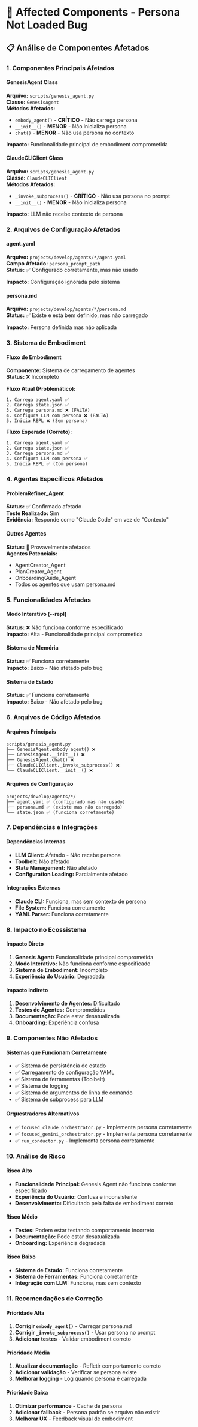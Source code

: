 # 🎯 Affected Components - Persona Not Loaded Bug

## 📋 **Análise de Componentes Afetados**

### 1. **Componentes Principais Afetados**

#### **GenesisAgent Class**
**Arquivo:** `scripts/genesis_agent.py`  
**Classe:** `GenesisAgent`  
**Métodos Afetados:**
- `embody_agent()` - **CRÍTICO** - Não carrega persona
- `__init__()` - **MENOR** - Não inicializa persona
- `chat()` - **MENOR** - Não usa persona no contexto

**Impacto:** Funcionalidade principal de embodiment comprometida

#### **ClaudeCLIClient Class**
**Arquivo:** `scripts/genesis_agent.py`  
**Classe:** `ClaudeCLIClient`  
**Métodos Afetados:**
- `_invoke_subprocess()` - **CRÍTICO** - Não usa persona no prompt
- `__init__()` - **MENOR** - Não inicializa persona

**Impacto:** LLM não recebe contexto de persona

### 2. **Arquivos de Configuração Afetados**

#### **agent.yaml**
**Arquivo:** `projects/develop/agents/*/agent.yaml`  
**Campo Afetado:** `persona_prompt_path`  
**Status:** ✅ Configurado corretamente, mas não usado

**Impacto:** Configuração ignorada pelo sistema

#### **persona.md**
**Arquivo:** `projects/develop/agents/*/persona.md`  
**Status:** ✅ Existe e está bem definido, mas não carregado

**Impacto:** Persona definida mas não aplicada

### 3. **Sistema de Embodiment**

#### **Fluxo de Embodiment**
**Componente:** Sistema de carregamento de agentes  
**Status:** ❌ Incompleto

**Fluxo Atual (Problemático):**
```
1. Carrega agent.yaml ✅
2. Carrega state.json ✅
3. Carrega persona.md ❌ (FALTA)
4. Configura LLM com persona ❌ (FALTA)
5. Inicia REPL ❌ (Sem persona)
```

**Fluxo Esperado (Correto):**
```
1. Carrega agent.yaml ✅
2. Carrega state.json ✅
3. Carrega persona.md ✅
4. Configura LLM com persona ✅
5. Inicia REPL ✅ (Com persona)
```

### 4. **Agentes Específicos Afetados**

#### **ProblemRefiner_Agent**
**Status:** ✅ Confirmado afetado  
**Teste Realizado:** Sim  
**Evidência:** Responde como "Claude Code" em vez de "Contexto"

#### **Outros Agentes**
**Status:** 🔄 Provavelmente afetados  
**Agentes Potenciais:**
- AgentCreator_Agent
- PlanCreator_Agent
- OnboardingGuide_Agent
- Todos os agentes que usam persona.md

### 5. **Funcionalidades Afetadas**

#### **Modo Interativo (--repl)**
**Status:** ❌ Não funciona conforme especificado  
**Impacto:** Alta - Funcionalidade principal comprometida

#### **Sistema de Memória**
**Status:** ✅ Funciona corretamente  
**Impacto:** Baixo - Não afetado pelo bug

#### **Sistema de Estado**
**Status:** ✅ Funciona corretamente  
**Impacto:** Baixo - Não afetado pelo bug

### 6. **Arquivos de Código Afetados**

#### **Arquivos Principais**
```
scripts/genesis_agent.py
├── GenesisAgent.embody_agent() ❌
├── GenesisAgent.__init__() ❌
├── GenesisAgent.chat() ❌
├── ClaudeCLIClient._invoke_subprocess() ❌
└── ClaudeCLIClient.__init__() ❌
```

#### **Arquivos de Configuração**
```
projects/develop/agents/*/
├── agent.yaml ✅ (configurado mas não usado)
├── persona.md ✅ (existe mas não carregado)
└── state.json ✅ (funciona corretamente)
```

### 7. **Dependências e Integrações**

#### **Dependências Internas**
- **LLM Client:** Afetado - Não recebe persona
- **Toolbelt:** Não afetado
- **State Management:** Não afetado
- **Configuration Loading:** Parcialmente afetado

#### **Integrações Externas**
- **Claude CLI:** Funciona, mas sem contexto de persona
- **File System:** Funciona corretamente
- **YAML Parser:** Funciona corretamente

### 8. **Impacto no Ecossistema**

#### **Impacto Direto**
1. **Genesis Agent:** Funcionalidade principal comprometida
2. **Modo Interativo:** Não funciona conforme especificado
3. **Sistema de Embodiment:** Incompleto
4. **Experiência do Usuário:** Degradada

#### **Impacto Indireto**
1. **Desenvolvimento de Agentes:** Dificultado
2. **Testes de Agentes:** Comprometidos
3. **Documentação:** Pode estar desatualizada
4. **Onboarding:** Experiência confusa

### 9. **Componentes Não Afetados**

#### **Sistemas que Funcionam Corretamente**
- ✅ Sistema de persistência de estado
- ✅ Carregamento de configuração YAML
- ✅ Sistema de ferramentas (Toolbelt)
- ✅ Sistema de logging
- ✅ Sistema de argumentos de linha de comando
- ✅ Sistema de subprocess para LLM

#### **Orquestradores Alternativos**
- ✅ `focused_claude_orchestrator.py` - Implementa persona corretamente
- ✅ `focused_gemini_orchestrator.py` - Implementa persona corretamente
- ✅ `run_conductor.py` - Implementa persona corretamente

### 10. **Análise de Risco**

#### **Risco Alto**
- **Funcionalidade Principal:** Genesis Agent não funciona conforme especificado
- **Experiência do Usuário:** Confusa e inconsistente
- **Desenvolvimento:** Dificultado pela falta de embodiment correto

#### **Risco Médio**
- **Testes:** Podem estar testando comportamento incorreto
- **Documentação:** Pode estar desatualizada
- **Onboarding:** Experiência degradada

#### **Risco Baixo**
- **Sistema de Estado:** Funciona corretamente
- **Sistema de Ferramentas:** Funciona corretamente
- **Integração com LLM:** Funciona, mas sem contexto

### 11. **Recomendações de Correção**

#### **Prioridade Alta**
1. **Corrigir `embody_agent()`** - Carregar persona.md
2. **Corrigir `_invoke_subprocess()`** - Usar persona no prompt
3. **Adicionar testes** - Validar embodiment correto

#### **Prioridade Média**
1. **Atualizar documentação** - Refletir comportamento correto
2. **Adicionar validação** - Verificar se persona existe
3. **Melhorar logging** - Log quando persona é carregada

#### **Prioridade Baixa**
1. **Otimizar performance** - Cache de persona
2. **Adicionar fallback** - Persona padrão se arquivo não existir
3. **Melhorar UX** - Feedback visual de embodiment
